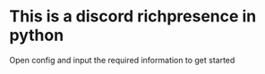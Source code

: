 # This is a discord richpresence in python

Open config and input the required information to get started
